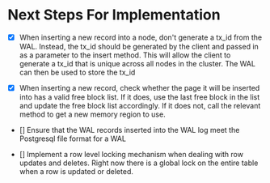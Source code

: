 #   Next Steps For Implementation

- [X] When inserting a new record into a node, don't generate a tx_id from the WAL. Instead, the tx_id should be generated by the client and passed in as a parameter to the insert method. This will allow the client to generate a tx_id that is unique across all nodes in the cluster. The WAL can then be used to store the tx_id

- [X] When inserting a new record, check whether the page it will be inserted into has a valid free block list. If it does, use the last free block in the list and update the free block list accordingly. If it does not, call the relevant method to get a new memory region to use.

- [] Ensure that the WAL records inserted into the WAL log meet the Postgresql file format for a WAL

- [] Implement a row level locking mechanism when dealing with row updates and deletes. Right now there is a global lock on the entire table when a row is updated or deleted.